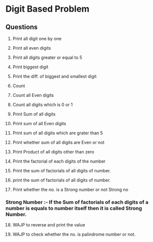 # Digit Based Problem

## Questions

1.  Print all digit one by one

2. Print all even digits

3. Print all digits greater or equal to 5

4. Print biggest digit

5. Print the diff. of biggest and smallest digit

6. Count 

7. Count all Even digits 

8. Count all digits which is 0 or 1

9. Print Sum of all digits

10. Print sum of all Even digits

11. Print sum of all digits which are grater than 5

12. Print whether sum of all digits are Even or not

13. Print Product of all digits other than zero

14. Print the factorial of each digits of the number

15. Print the sum of factorials of all digits of number.

16. print the sum of factorials of all digits of number.

17. Print whether the no. is a Strong number or not Strong no 

### Strong Number :- If the Sum of factorials of each digits of a number is equals to number itself then it is called Strong Number.

18. WAJP to reverse and print the value

19. WAJP to check whether the no. is palindrome number or not.